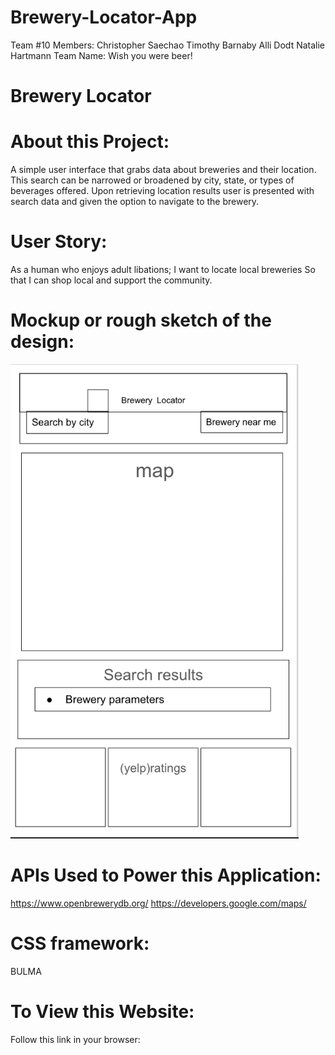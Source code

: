 # Brewery-Locator-App
Team #10
Members: 
Christopher Saechao
Timothy Barnaby
Alli Dodt
Natalie Hartmann
Team Name: Wish you were beer!

# Brewery Locator

# About this Project: 
A simple user interface that grabs data about breweries and their location. This search can be narrowed or broadened by city, state, or types of beverages offered. Upon retrieving location results user is presented with search data and given the option to navigate to the brewery.

# User Story: 
As a human who enjoys adult libations;
I want to locate local breweries
So that I can shop local and support the community.

# Mockup or rough sketch of the design: 

![](assets/screenshot.png)

# APIs Used to Power this Application: 
https://www.openbrewerydb.org/
https://developers.google.com/maps/

# CSS framework:
BULMA

# To View this Website:
Follow this link in your browser:
